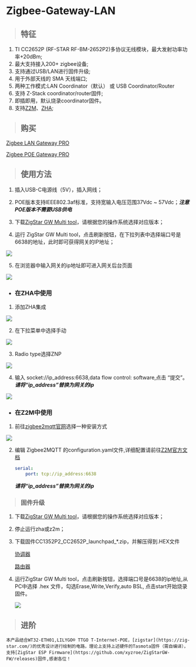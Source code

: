 # Zigbee-Gateway-LAN

>## 特征

1. TI CC2652P (RF-STAR RF-BM-2652P2)多协议无线模块，最大发射功率功率+20dBm;
2. 最大支持接入200+ zigbee设备;
3. 支持通过USB/LAN进行固件升级;
4. 用于外部天线的 SMA 天线端口;
5. 两种工作模式:LAN Coordinator（默认） 或 USB Coordinator/Router
7. 支持 Z-Stack coordinator/router固件;
8. 即插即用，默认烧录coordinator固件。
9. 支持[Z2M](https://www.zigbee2mqtt.io/)、[ZHA](https://www.home-assistant.io/integrations/zha/);

>## 购买

[Zigbee LAN Gateway PRO](https://www.aliexpress.us/item/3256804557892073.html)

[Zigbee POE Gateway PRO](https://www.aliexpress.us/item/3256804675805140.html) 

>## 使用方法

1. 插入USB-C电源线（5V），插入网线；

2. POE版本支持IEEE802.3af标准，支持宽输入电压范围37Vdc ~ 57Vdc；***注意POE版本不需要USB供电***

3. 下载[ZigStar GW Multi tool](https://github.com/xyzroe/ZigStarGW-MT/releases)，请根据您的操作系统选择对应版本；

4. 运行 ZigStar GW Multi tool，点击刷新按钮，在下拉列表中选择端口号是6638的地址，此时即可获得网关的IP地址；

<img src="../img/LAN gateway/LAN gateway-006.png" >

5. 在浏览器中输入网关的ip地址即可进入网关后台页面

<img src="../img/LAN gateway/LAN gateway-007.png" >

- ### 在ZHA中使用
    
1. 添加ZHA集成   

<img src="../img/USB gateway/usb-gw-001.jpg" >

2. 在下拉菜单中选择手动

<img src="../img/LAN gateway/LAN gateway-002.png" >

3. Radio type选择ZNP

<img src="../img/LAN gateway/LAN gateway-003.png" >

4. 输入 socket://ip_address:6638,data flow control: software,点击 “提交”。***请将“ip_address”替换为网关的ip***

<img src="../img/LAN gateway/LAN gateway-008.png" >

- ### 在Z2M中使用

1. 前往[zigbee2mqtt官网](https://www.zigbee2mqtt.io/guide/installation/)选择一种安装方式
<img src="../img/USB gateway/usb-gw-005.png" >

2. 编辑 Zigbee2MQTT 的configuration.yaml文件,详细配置请前往[Z2M官方文档](https://www.zigbee2mqtt.io/guide/configuration/adapter-settings.html)

    ```yaml
    serial:
        port: tcp://ip_address:6638
    ```
    ***请将“ip_address”替换为网关的ip***
> ### 固件升级

1. 下载[ZigStar GW Multi tool](https://github.com/xyzroe/ZigStarGW-MT/releases)，请根据您的操作系统选择对应版本；

2. 停止运行zha或z2m；

3. 下载固件CC1352P2_CC2652P_launchpad_*.zip，并解压得到.HEX文件
    
    [协调器](https://github.com/Koenkk/Z-Stack-firmware/tree/master/coordinator/Z-Stack_3.x.0/bin)

    [路由器](https://github.com/Koenkk/Z-Stack-firmware/tree/master/router/Z-Stack_3.x.0/bin)

5. 运行ZigStar GW Multi tool，点击刷新按钮，选择端口号是6638的ip地址,从PC中选择 .hex 文件，勾选Erase,Write,Verify,auto BSL, 点击start开始烧录固件。
    
    <img src="../img/LAN gateway/LAN gateway-009.png" >


>## 进阶

    本产品结合WT32-ETH01,LILYGO® TTGO T-Internet-POE，[zigstar](https://zig-star.com/)的优秀设计进行绘制的电路，理论上支持上述硬件的Tasmota固件（需自编译），支持[ZigStar ESP Firmware](https://github.com/xyzroe/ZigStarGW-FW/releases)固件,感谢各位！